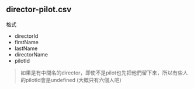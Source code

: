 ## director-pilot.csv

格式

- directorId
- firstName
- lastName
- directorName
- pilotId
> 如果是有中間名的director，即使不是pilot也先把他們留下來，所以有些人的pilotId會是undefined (大概只有六個人吧)
